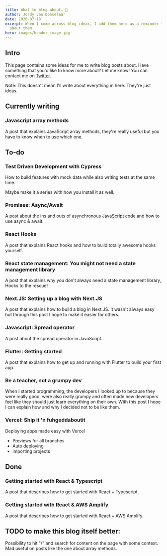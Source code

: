 ```yaml
---
title: What to blog about… 🤔️
author: Jordy van Domselaar
date: 2020-07-18
excerpt: When I come across blog ideas, I add them here as a reminder to write
  about them.
hero: images/header-image.jpg
---
```

## Intro

This page contains some ideas for me to write blog posts about. Have something that you'd like to know more about? Let me know! You can contact me on [Twitter](https://twitter.com/Jordy_vD_).

Note: This doesn't mean I'll write about everything in here. They're just ideas.

## Currently writing


### Javascript array methods

A post that explains JavaScript array methods, they're really useful but you have to know when to use which one.

## To-do

### Test Driven Development with Cypress

How to build features with mock data while also writing tests at the same time.

Maybe make it a series with how you install it as well.

### Promises: Async/Await

A post about the ins and outs of asynchronous JavaScript code and how to use async & await.

### React Hooks

A post that explains React hooks and how to build totally awesome hooks yourself.

### React state management: You might not need a state management library

A post that explains why you don't always need a state management library, Hooks to the rescue!

### Next.JS: Setting up a blog with Next.JS

A post that explains how to build a blog in Next.JS. It wasn't always easy but through this post I hope to make it easier for others.

### Javascript: Spread operator

A post about the spread operator in JavaScript.

### Flutter: Getting started

A post that explains how to get up and running with Flutter to build your first app.

### Be a teacher, not a grumpy dev

When I started programming, the developers I looked up to because they were really good, were also really grumpy and often made new developers feel like they should just learn everything on their own. With this post I hope I can explain how and why I decided not to be like them.

### Vercel: Ship it 'n fuhgeddaboutit

Deploying apps made easy with Vercel

- Previews for all branches
- Auto deploying
- importing projects

## Done

### Getting started with React & Typescript

A post that describes how to get started with React + Typescript.

### Getting started with React & AWS Amplify

A post that describes how to get started with React + AWS Amplify.

## TODO to make this blog itself better:

Possibility to hit "/" and search for content on the page with some context. Mad useful on posts like the one about array methods.
